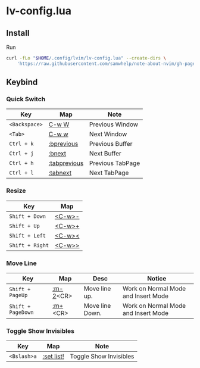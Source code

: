 
# lv-config.lua

## Install

Run

``` sh
curl -fLo "$HOME/.config/lvim/lv-config.lua" --create-dirs \
	'https://raw.githubusercontent.com/samwhelp/note-about-nvim/gh-pages/_demo/lua/case/lunarvim/config/lvim/lv-config.lua'
```


## Keybind

### Quick Switch

| Key | Map | Note |
| --- | --- | --- |
| `<Backspace>` | [C-w W](https://neovim.io/doc/user/windows.html#CTRL-W_W) | Previous Window |
| `<Tab>` | [C-w w](https://neovim.io/doc/user/windows.html#CTRL-W_w) | Next Window |
| `Ctrl + k` | [:bprevious](https://neovim.io/doc/user/windows.html#:bprevious) | Previous Buffer |
| `Ctrl + j` | [:bnext](https://neovim.io/doc/user/windows.html#:bnext) | Next Buffer |
| `Ctrl + h` | [:tabprevious](https://neovim.io/doc/user/tabpage.html#:tabprevious) | Previous TabPage |
| `Ctrl + l` | [:tabnext](https://neovim.io/doc/user/tabpage.html#:tabnext) | Next TabPage |


### Resize

| Key | Map |
| --- | --- |
| `Shift + Down` | [&lt;C-w&gt;-](https://neovim.io/doc/user/windows.html#CTRL-W_-) |
| `Shift + Up` | [&lt;C-w&gt;+](https://neovim.io/doc/user/windows.html#CTRL-W_+) |
| `Shift + Left` | [&lt;C-w&gt;<](https://neovim.io/doc/user/windows.html#CTRL-W_<) |
| `Shift + Right` | [&lt;C-w&gt;>](https://neovim.io/doc/user/windows.html#CTRL-W_>) |


### Move Line

| Key | Map | Desc | Notice |
| --- | --- | --- | --- |
| `Shift + PageUp` | [:m-2](https://neovim.io/doc/user/change.html#:m)&lt;CR&gt; | Move line up. | Work on Normal Mode and Insert Mode |
| `Shift + PageDown` | [:m+](https://neovim.io/doc/user/change.html#:m)&lt;CR&gt; | Move line Down. | Work on Normal Mode and Insert Mode |


### Toggle Show Invisibles

| Key | Map | Note |
| --- | --- | --- |
| `<Bslash>a` | [:set list!<CR>](https://neovim.io/doc/user/options.html#'list') | Toggle Show Invisibles |
